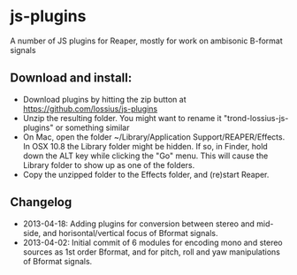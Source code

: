 js-plugins
==========

A number of JS plugins for Reaper, mostly for work on ambisonic B-format signals

Download and install:
---------------------

* Download plugins by hitting the zip button at https://github.com/lossius/js-plugins
* Unzip the resulting folder. You might want to rename it "trond-lossius-js-plugins" or something similar
* On Mac, open the folder ~/Library/Application Support/REAPER/Effects. In OSX 10.8 the Library folder might be hidden. If so, in Finder, hold down the ALT key while clicking the "Go" menu. This will cause the Library folder to show up as one of the folders.
* Copy the unzipped folder to the Effects folder, and (re)start Reaper.

Changelog
---------

* 2013-04-18: Adding plugins for conversion between stereo and mid-side, and horisontal/vertical focus of Bformat signals.
* 2013-04-02: Initial commit of 6 modules for encoding mono and stereo sources as 1st order Bformat, and for pitch, roll and yaw manipulations of Bformat signals.



